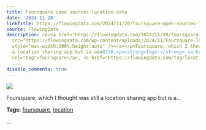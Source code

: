```yaml
---
title: Foursquare open sources location data
date: '2024-11-20'
linkTitle: https://flowingdata.com/2024/11/20/foursquare-open-sources-location-data/
source: FlowingData
description: <p><a href="https://flowingdata.com/2024/11/20/foursquare-open-sources-location-data/"><img
  src="https://flowingdata.com/wp-content/uploads/2024/11/Foursquare-location-data-750x550.png"
  style="max-width:100%;height:auto" /></a></p>Foursquare, which I thought was still
  a location sharing app but is a&#8230;<p><strong>Tags:</strong> <a href="https://flowingdata.com/tag/foursquare/"
  rel="tag">foursquare</a>, <a href="https://flowingdata.com/tag/location/" rel="tag">location</a></p>
  ...
disable_comments: true
---
```

<p><a href="https://flowingdata.com/2024/11/20/foursquare-open-sources-location-data/"><img src="https://flowingdata.com/wp-content/uploads/2024/11/Foursquare-location-data-750x550.png" style="max-width:100%;height:auto" /></a></p>Foursquare, which I thought was still a location sharing app but is a&#8230;<p><strong>Tags:</strong> <a href="https://flowingdata.com/tag/foursquare/" rel="tag">foursquare</a>, <a href="https://flowingdata.com/tag/location/" rel="tag">location</a></p> ...